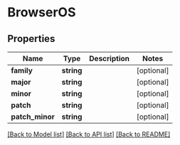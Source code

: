 # BrowserOS

## Properties
Name | Type | Description | Notes
------------ | ------------- | ------------- | -------------
**family** | **string** |  | [optional] 
**major** | **string** |  | [optional] 
**minor** | **string** |  | [optional] 
**patch** | **string** |  | [optional] 
**patch_minor** | **string** |  | [optional] 

[[Back to Model list]](../README.md#documentation-for-models) [[Back to API list]](../README.md#documentation-for-api-endpoints) [[Back to README]](../README.md)



